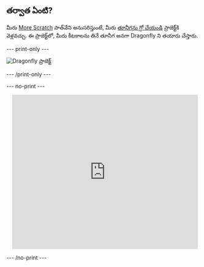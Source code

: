## తర్వాత ఏంటి?

మీరు [More Scratch](https://projects.raspberrypi.org/en/raspberrypi/more-scratch) పాత్‌వేని అనుసరిస్తుంటే, మీరు [తూనీగను గ్రో చేయండి](https://projects.raspberrypi.org/en/projects/grow-a-dragonfly) ప్రాజెక్ట్‌కి వెళ్లవచ్చు. ఈ ప్రాజెక్ట్‌లో, మీరు కీటకాలను తినే తూనీగ అనగా Dragonfly ని తయారు చేస్తారు.

--- print-only ---

![Dragonfly ప్రాజెక్ట్](images/dragonfly-project.png)

--- /print-only ---

--- no-print ---

<div class="scratch-preview" style="margin-left: 15px;">
  <iframe allowtransparency="true" width="485" height="402" src="https://scratch.mit.edu/projects/embed/521688740/?autostart=false" frameborder="0"></iframe>
</div>

--- /no-print ---

